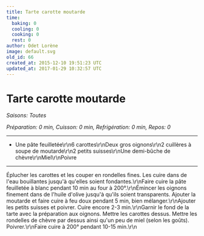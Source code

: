 ```yaml
---
title: Tarte carotte moutarde
time:
  baking: 0
  cooling: 0
  cooking: 0
  rest: 0
author: Odet Lorène
image: default.svg
old_id: 66
created_at: 2015-12-10 19:51:23 UTC
updated_at: 2017-01-29 10:32:57 UTC
---
```


# Tarte carotte moutarde

_Saisons: Toutes_

_Préparation: 0 min, Cuisson: 0 min, Refrigération: 0 min, Repos: 0_

---

- Une pâte feuilletée\r\n6 carottes\r\nDeux gros oignons\r\n2 cuillères à soupe de moutarde\r\n2 petits suisses\r\nUne demi-bûche de chèvre\r\nMiel\r\nPoivre

---

Éplucher les carottes et les couper en rondelles fines. Les cuire dans de l'eau bouillantes jusqu'à qu'elles soient fondantes.\r\nFaire cuire la pâte feuilletée à blanc pendant 10 min au four à 200°.\r\nÉmincer les oignons finement dans de l'huile d'olive jusqu'à qu'ils soient transparents. Ajouter la moutarde et faire cuire à feu doux pendant 5 min, bien mélanger.\r\nAjouter les petits suisses et poivrer. Cuire encore 2-3 min.\r\nGarnir le fond de la tarte avec la préparation aux oignons. Mettre les carottes dessus. Mettre les rondelles de chèvre par dessus ainsi qu'un peu de miel (selon les goûts). Poivrer.\r\nFaire cuire à 200° pendant 10-15 min.\r\n
